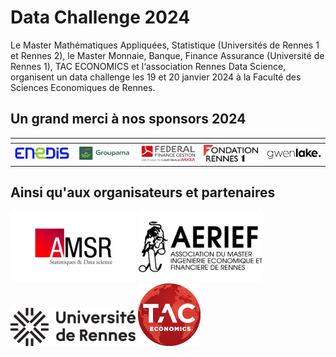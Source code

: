 # Data Challenge 2024

Le Master Mathématiques Appliquées, Statistique (Universités de Rennes 1 et Rennes 2), le Master Monnaie, Banque, Finance Assurance (Université de Rennes 1), TAC ECONOMICS et l‘association Rennes Data Science, organisent un data challenge les 19 et 20 janvier 2024 à la Faculté des Sciences Economiques de Rennes.


## Un grand merci à nos sponsors 2024

| <!-- --> | <!-- --> | <!-- --> | <!-- --> | <!-- --> |
|---|---|---|---|---|
| <a href="https://www.enedis.fr" target="_blank"><img src="img/logo_enedis.png" width="120"></a> | <a href="https://www.groupama.fr/" target="_blank"><img src="img/Groupama_FB_RVB.jpg" width="120"></a> | <a href="https://www.federal-finance-gestion.fr" target="_blank"><img src="img/arkea-300x89.png" width="120"></a> | <a href="https://fondation.univ-rennes.fr/" target="_blank"><img src="img/logo-Fondation-Rennes1-couleur-nobaseline.png" width="120"></a> | <a href="https://www.gwenlake.com/" target="_blank"><img src="img/gwenlake.png" width="120"></a> |


## Ainsi qu'aux organisateurs et partenaires

<a href="https://eco.univ-rennes.fr/amsr" target="_blank"><img src="img/logo_amsr.jpg" width="200"></a>
<a href="https://eco.univ-rennes.fr/aerief" target="_blank"><img src="img/logo_aerief.jpg" width="200"></a>
<a href="https://www.univ-rennes.fr/" target="_blank"><img src="img/UNIRENNES_LOGOnoir_0.png" width="200"></a>
<a href="https://taceconomics.com" target="_blank"><img src="img/taceconomics-100px-white.png" width="100"></a>

